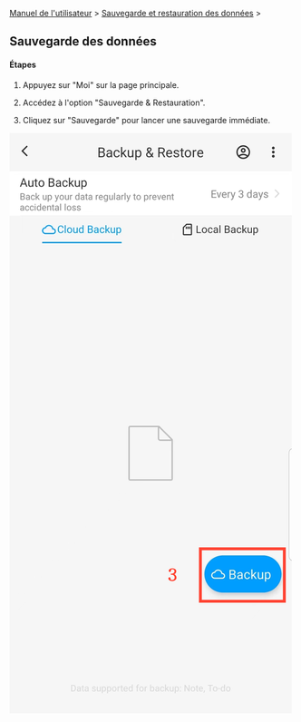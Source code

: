 [Manuel de l'utilisateur](/dragonnest/drawnote/manual/fr) > [Sauvegarde et restauration des données](/dragonnest/drawnote/manual/fr/data_backup_and_recovery) >

Sauvegarde des données
---
#### Étapes

1. Appuyez sur "Moi" sur la page principale.

2. Accédez à l'option "Sauvegarde & Restauration".

3. Cliquez sur "Sauvegarde" pour lancer une sauvegarde immédiate.

![Sauvegarde des données](imgs/data_backup1.png)